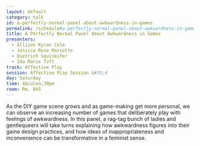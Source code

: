 ```yaml
---
layout: default
category: talk
id: a-perfectly-normal-panel-about-awkwardness-in-games
permalink: /schedule#a-perfectly-normal-panel-about-awkwardness-in-games
title: A Perfectly Normal Panel About Awkwardness in Games
presenters:
  - Allison Kyran Cole
  - Jessica Rose Marcotte
  - Dietrich Squinkifer
  - Ida Marie Toft
track: Affective Play
session: Affective PLay Session &#35;4
day: Saturday
time: 4&colon;30pm
room: Rm. 845
---
```

As the DIY game scene grows and as game-making get more personal, we can observe an increasing number of games that deliberately play with feelings of awkwardness. In this panel, a rag-tag bunch of ladies and gentlequeers will take turns explaining how awkwardness figures into their game design practices, and how ideas of inappropriateness and inconvenience can be transformative in a feminist sense.
